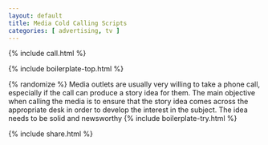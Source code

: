 ```yaml
---
layout: default
title: Media Cold Calling Scripts
categories: [ advertising, tv ]
---
```


{% include call.html %}



{% include boilerplate-top.html %}

{% randomize %}
Media outlets are usually very willing to take a phone call, especially if the call can produce a story idea for them.  The main objective when calling the media is to ensure that the story idea comes across the appropriate desk in order to develop the interest in the subject.  The idea needs to be solid and newsworthy
{% include boilerplate-try.html %}

{% include share.html %}